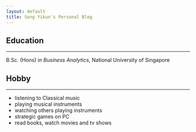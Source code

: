 ```yaml
---
layout: default
title: Song Yikun's Personal Blog
---
```


## Education
---
B.Sc. (Hons) in *Business Analytics*, National University of Singapore


## Hobby
---
* listening to Classical music
* playing musical instruments
* watching others playing instruments
* strategic games on PC
* read books, watch movies and tv shows

